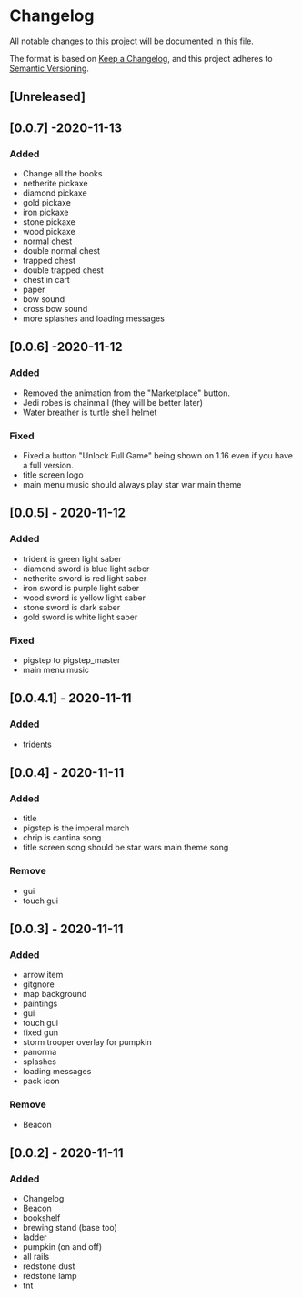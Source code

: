 # Changelog
All notable changes to this project will be documented in this file.

The format is based on [Keep a Changelog](https://keepachangelog.com/en/1.0.0/),
and this project adheres to [Semantic Versioning](https://semver.org/spec/v2.0.0.html).

## [Unreleased]

## [0.0.7] -2020-11-13
### Added
- Change all the books
- netherite pickaxe
- diamond pickaxe
- gold pickaxe
- iron pickaxe
- stone pickaxe
- wood pickaxe
- normal chest
- double normal chest
- trapped chest
- double trapped chest
- chest in cart
- paper
- bow sound
- cross bow sound
- more splashes and loading messages

## [0.0.6] -2020-11-12
### Added
- Removed the animation from the "Marketplace" button.
- Jedi robes is chainmail (they will be better later)
- Water breather is turtle shell helmet

### Fixed
- Fixed a button "Unlock Full Game" being shown on 1.16 even if you have a full version.
- title screen logo
- main menu music should always play star war main theme


## [0.0.5] - 2020-11-12
### Added
- trident is green light saber
- diamond sword is blue light saber
- netherite sword is red light saber
- iron sword is purple light saber
- wood sword is yellow light saber
- stone sword is dark saber
- gold sword is white light saber

### Fixed
- pigstep to pigstep_master
- main menu music

## [0.0.4.1] - 2020-11-11
### Added
- tridents

## [0.0.4] - 2020-11-11
### Added
- title
- pigstep is the imperal march
- chrip is cantina song
- title screen song should be star wars main theme song

### Remove
- gui
- touch gui

## [0.0.3] - 2020-11-11
### Added
- arrow item
- gitgnore
- map background
- paintings
- gui
- touch gui
- fixed gun
- storm trooper overlay for pumpkin
- panorma
- splashes 
- loading messages
- pack icon

### Remove
- Beacon

## [0.0.2] - 2020-11-11
### Added
- Changelog
- Beacon
- bookshelf
- brewing stand (base too)
- ladder
- pumpkin (on and off)
- all rails
- redstone dust
- redstone lamp
- tnt